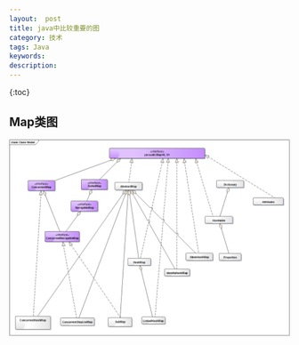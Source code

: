 ```yaml
---
layout:  post
title: java中比较重要的图
category: 技术
tags: Java
keywords: 
description: 
---
```


{:toc}



## Map类图

![Map类图](/public/pic/java/map-class-model.png)